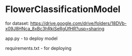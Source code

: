 # FlowerClassificationModel
for dataset: https://drive.google.com/drive/folders/18DVb-x09J8HNca_8xBc3hRkiSeRgUfHR?usp=sharing

app.py - to deploy model

requirements.txt - for deploying
